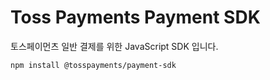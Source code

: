 # Toss Payments Payment SDK

토스페이먼츠 일반 결제를 위한 JavaScript SDK 입니다.

```bash
npm install @tosspayments/payment-sdk
```
